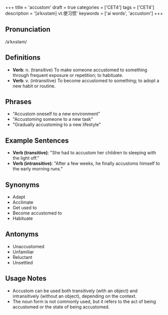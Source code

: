 +++
title = 'accustom'
draft = true
categories = ['CET4']
tags = ['CET4']
description = '[əˈkʌstəm] vt.使习惯'
keywords = ['ai words', 'accustom']
+++

## Pronunciation
/əˈkʌstəm/

## Definitions
- **Verb**: n. (transitive) To make someone accustomed to something through frequent exposure or repetition; to habituate. 
- **Verb**: v. (intransitive) To become accustomed to something; to adopt a new habit or routine.

## Phrases
- "Accustom oneself to a new environment"
- "Accustoming someone to a new task"
- "Gradually accustoming to a new lifestyle"

## Example Sentences
- **Verb (transitive)**: "She had to accustom her children to sleeping with the light off."
- **Verb (intransitive)**: "After a few weeks, he finally accustoms himself to the early morning runs."

## Synonyms
- Adapt
- Acclimate
- Get used to
- Become accustomed to
- Habituate

## Antonyms
- Unaccustomed
- Unfamiliar
- Reluctant
- Unsettled

## Usage Notes
- Accustom can be used both transitively (with an object) and intransitively (without an object), depending on the context.
- The noun form is not commonly used, but it refers to the act of being accustomed or the state of being accustomed.
